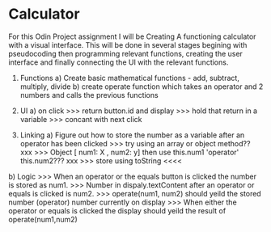 # Calculator

For this Odin Project assignment I will be Creating A functioning calculator with a visual interface.
This will be done in several stages begining with pseudocoding then programming relevant functions, creating the user interface and finally connecting the UI with the relevant functions.



1) Functions
  a) Create basic mathematical functions - add, subtract, multiply, divide
  b) create operate function which takes an operator and 2 numbers and calls the previous functions


2) UI
  a) on click >>> return button.id and display >>> hold that return in a variable >>> concant with next click


3) Linking
  a) Figure out how to store the number as a variable after an operator has been clicked >>> try using an array or object method?? xxx
											 >>> Object [ num1: X , num2: y] then use this.num1 'operator' this.num2??? xxx
											 >>> store using toString <<<<
  
b) Logic >>> When an operator or the equals button is clicked the number is stored as num1.
	 >>> Number in dispaly.textContent after an operator or equals is clicked is num2.
	 >>> operate(num1, num2) should yeild the stored number (operator) number currently on display
	 >>> When either the operator or equals is clicked the display should yeild the result of operate(num1,num2)